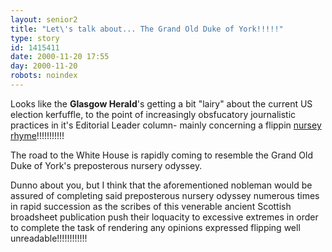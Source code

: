 ```yaml
---
layout: senior2
title: "Let\'s talk about... The Grand Old Duke of York!!!!!"
type: story
id: 1415411
date: 2000-11-20 17:55
day: 2000-11-20
robots: noindex
---
```


Looks like the <b>Glasgow Herald</b>'s getting a bit "lairy" about the current US election kerfuffle, to the point of increasingly obsfucatory journalistic practices in it's Editorial Leader column- mainly concerning a flippin <a href="http://www.theherald.co.uk/leader/archive/20-11-19100-22-18-10.html">nursey rhyme</a>!!!!!!!!!!!

<div class="quote">The road to the White House is rapidly coming to resemble the Grand Old Duke of York's preposterous nursery odyssey.</div>

Dunno about you, but I think that the aforementioned nobleman would be assured of completing said preposterous nursery odyssey numerous times in rapid succession as the scribes of this venerable ancient Scottish broadsheet publication push their loquacity to excessive extremes in order to complete the task of rendering any opinions expressed flipping well unreadable!!!!!!!!!!!!

<div style="clear: both;"></div>

